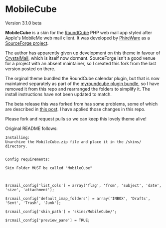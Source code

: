 # MobileCube

Version 3.1.0 beta

**MobileCube** is a skin for the [RoundCube](http://roundcube.net/) PHP web mail app styled after Apple's MobileMe web mail client. It was developed by [PhireWare](http://phireware.com/) as a [SourceForge project](http://sourceforge.net/projects/mobilecube/).

The author has apparently given up development on this theme in favour of [CrystalMail](http://www.crystalmail.net/), which is itself now dormant. SourceForge isn't a good venue for a project with an absent maintainer, so I created this fork from the last version posted on there.

The orginal theme bundled the RoundCube calendar plugin, but that is now maintained separately as part of the [myroundcube plugin bundle](http://code.google.com/p/myroundcube/), so I have removed it from this repo and rearranged the folders to simplify it. The install instructions have not been updated to match.

The beta release this was forked from has some problems, some of which are described in [this post](http://www.roundcubeforum.net/8-themes-styling/28-theme-releases/6012-new-mobileme-mobilecube-17.html#post34907). I have applied those changes in this repo.

Please fork and request pulls so we can keep this lovely theme alive!

Original README follows:

```
Installing:
Unarchive the MobileCube.zip file and place it in the /skins/ directory.


Config requirements:

Skin Folder MUST be called "MobileCube"



$rcmail_config['list_cols'] = array('flag', 'from', 'subject', 'date', 'size', 'attachment');

$rcmail_config['default_imap_folders'] = array('INBOX', 'Drafts', 'Sent', 'Trash', 'Junk');

$rcmail_config['skin_path'] = 'skins/MobileCube/';

$rcmail_config['preview_pane'] = TRUE;
```
